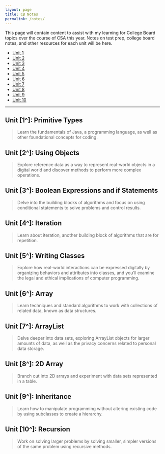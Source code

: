 ```yaml
---
layout: page
title: CB Notes
permalink: /notes/
---
```


This page will contain content to assist with my learning for College Board topics over the course of CSA this year. Notes on test prep, college board notes, and other resources for each unit will be here.

- [Unit 1](#unit-1-primitive-types)
- [Unit 2](#unit-2-using-objects)
- [Unit 3](#unit-3-boolean-expressions-and-if-statements)
- [Unit 4](#unit-4-iteration)
- [Unit 5](#unit-5-writing-classes)
- [Unit 6](#unit-6-array)
- [Unit 7](#unit-7-arraylist)
- [Unit 8](#unit-8-2d-array)
- [Unit 9](#unit-9-inheritance)
- [Unit 10](#unit-10-recursion)

***

## Unit [1^]: Primitive Types
> Learn the fundamentals of Java, a programming language, as well as other foundational concepts for coding.

## Unit [2^]: Using Objects
> Explore reference data as a way to represent real-world objects in a digital world and discover methods to perform more complex operations.

## Unit [3^]: Boolean Expressions and if Statements
> Delve into the building blocks of algorithms and focus on using conditional statements to solve problems and control results.

## Unit [4^]: Iteration
> Learn about iteration, another building block of algorithms that are for repetition.

## Unit [5^]: Writing Classes
> Explore how real-world interactions can be expressed digitally by organizing behaviors and attributes into classes, and you’ll examine the legal and ethical implications of computer programming.

## Unit [6^]: Array
> Learn techniques and standard algorithms to work with collections of related data, known as data structures.

## Unit [7^]: ArrayList
> Delve deeper into data sets, exploring ArrayList objects for larger amounts of data, as well as the privacy concerns related to personal data storage.

## Unit [8^]: 2D Array
> Branch out into 2D arrays and experiment with data sets represented in a table.

## Unit [9^]: Inheritance
> Learn how to manipulate programming without altering existing code by using subclasses to create a hierarchy.

## Unit [10^]: Recursion
> Work on solving larger problems by solving smaller, simpler versions of the same problem using recursive methods.




